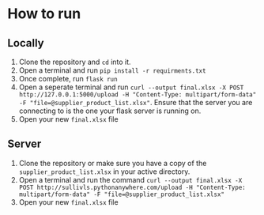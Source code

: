 # How to run

## Locally

1. Clone the repository and `cd` into it.
2. Open a terminal and run `pip install -r requirments.txt`
3. Once complete, run `flask run`
4. Open a seperate terminal and run `curl --output final.xlsx -X POST http://127.0.0.1:5000/upload -H "Content-Type: multipart/form-data" -F "file=@supplier_product_list.xlsx"`. Ensure that the server you are connecting to is the one your flask server is running on.
5. Open your new `final.xlsx` file

## Server

1. Clone the repository or make sure you have a copy of the `supplier_product_list.xlsx` in your active directory.
2. Open a terminal and run the command `curl --output final.xlsx -X POST http://sullivls.pythonanywhere.com/upload -H "Content-Type: multipart/form-data" -F "file=@supplier_product_list.xlsx"`
3. Open your new `final.xlsx` file

